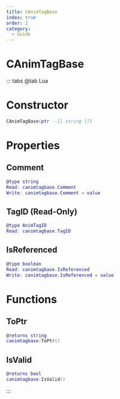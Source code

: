 ```yaml
---
title: CAnimTagBase
index: true
order: 2
category:
  - Guide
---
```


# CAnimTagBase

::: tabs
@tab Lua
# Constructor
```lua
CAnimTagBase(ptr --[[ string ]])
```
# Properties
## Comment 
```lua
@type string
Read: canimtagbase.Comment
Write: canimtagbase.Comment = value
```
## TagID (Read-Only)
```lua
@type AnimTagID
Read: canimtagbase.TagID
```
## IsReferenced 
```lua
@type boolean
Read: canimtagbase.IsReferenced
Write: canimtagbase.IsReferenced = value
```
# Functions
## ToPtr
```lua
@returns string
canimtagbase:ToPtr()
```
## IsValid
```lua
@returns bool
canimtagbase:IsValid()
```

:::